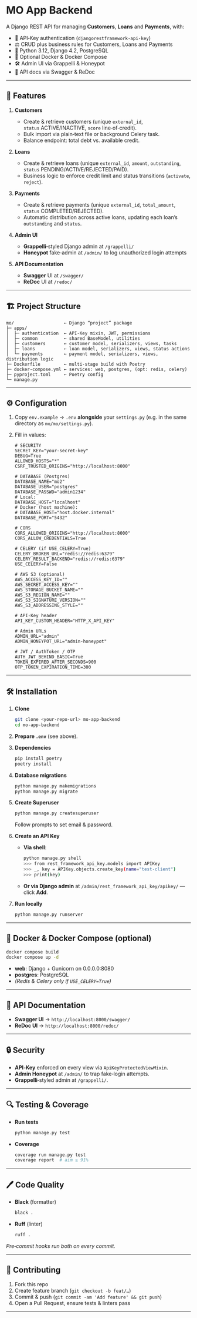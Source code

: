 
# MO App Backend

A Django REST API for managing **Customers**, **Loans** and **Payments**, with:

- 🔑 API‑Key authentication (`djangorestframework‑api‑key`)  
- ⚖️ CRUD plus business rules for Customers, Loans and Payments  
- 🐍 Python 3.12, Django 4.2, PostgreSQL  
- 🐳 Optional Docker & Docker Compose  
- 🛠️ Admin UI via Grappelli & Honeypot  
- 📄 API docs via Swagger & ReDoc  

---

## 🚀 Features

1. **Customers**  
   - Create & retrieve customers (unique `external_id`, `status` ACTIVE/INACTIVE, `score` line‑of‑credit).  
   - Bulk import via plain‑text file or background Celery task.  
   - Balance endpoint: total debt vs. available credit.  

2. **Loans**  
   - Create & retrieve loans (unique `external_id`, `amount`, `outstanding`, `status` PENDING/ACTIVE/REJECTED/PAID).  
   - Business logic to enforce credit limit and status transitions (`activate`, `reject`).  

3. **Payments**  
   - Create & retrieve payments (unique `external_id`, `total_amount`, `status` COMPLETED/REJECTED).  
   - Automatic distribution across active loans, updating each loan’s `outstanding` and `status`.  

4. **Admin UI**  
   - **Grappelli**‑styled Django admin at `/grappelli/`  
   - **Honeypot** fake‑admin at `/admin/` to log unauthorized login attempts  

5. **API Documentation**  
   - **Swagger** UI at `/swagger/`  
   - **ReDoc** UI at `/redoc/`  

---

## 🏗️ Project Structure

```
mo/                   ← Django “project” package
├─ apps/
│  ├─ authentication  ← API‑Key mixin, JWT, permissions
│  ├─ common          ← shared BaseModel, utilities
│  ├─ customers       ← customer model, serializers, views, tasks
│  ├─ loans           ← loan model, serializers, views, status actions
│  └─ payments        ← payment model, serializers, views, distribution logic
├─ Dockerfile         ← multi‑stage build with Poetry
├─ docker-compose.yml ← services: web, postgres, (opt: redis, celery)
├─ pyproject.toml     ← Poetry config
└─ manage.py
```

---

## ⚙️ Configuration

1. Copy `env.example` → `.env` **alongside** your `settings.py` (e.g. in the same directory as `mo/mo/settings.py`).  
2. Fill in values:

   ```dotenv
   # SECURITY
   SECRET_KEY="your-secret-key"
   DEBUG=True
   ALLOWED_HOSTS="*"
   CSRF_TRUSTED_ORIGINS="http://localhost:8000"

   # DATABASE (Postgres)
   DATABASE_NAME="mo2"
   DATABASE_USER="postgres"
   DATABASE_PASSWD="admin1234"
   # Local: 
   DATABASE_HOST="localhost"
   # Docker (host machine):
   # DATABASE_HOST="host.docker.internal"
   DATABASE_PORT="5432"

   # CORS
   CORS_ALLOWED_ORIGINS="http://localhost:8000"
   CORS_ALLOW_CREDENTIALS=True

   # CELERY (if USE_CELERY=True)
   CELERY_BROKER_URL="redis://redis:6379"
   CELERY_RESULT_BACKEND="redis://redis:6379"
   USE_CELERY=False

   # AWS S3 (optional)
   AWS_ACCESS_KEY_ID=""
   AWS_SECRET_ACCESS_KEY=""
   AWS_STORAGE_BUCKET_NAME=""
   AWS_S3_REGION_NAME=""
   AWS_S3_SIGNATURE_VERSION=""
   AWS_S3_ADDRESSING_STYLE=""

   # API‑Key header
   API_KEY_CUSTOM_HEADER="HTTP_X_API_KEY"

   # Admin URLs
   ADMIN_URL="admin"
   ADMIN_HONEYPOT_URL="admin-honeypot"

   # JWT / AuthToken / OTP
   AUTH_JWT_BEHIND_BASIC=True
   TOKEN_EXPIRED_AFTER_SECONDS=900
   OTP_TOKEN_EXPIRATION_TIME=300
   ```

---

## 🛠️ Installation

1. **Clone**  
   ```bash
   git clone <your‑repo‑url> mo-app-backend
   cd mo-app-backend
   ```

2. **Prepare `.env`** (see above).

3. **Dependencies**  
   ```bash
   pip install poetry
   poetry install
   ```

4. **Database migrations**  
   ```bash
   python manage.py makemigrations
   python manage.py migrate
   ```

5. **Create Superuser**  
   ```bash
   python manage.py createsuperuser
   ```
   Follow prompts to set email & password.

6. **Create an API Key**  
   - **Via shell**:
     ```bash
     python manage.py shell
     >>> from rest_framework_api_key.models import APIKey
     >>> _, key = APIKey.objects.create_key(name="test-client")
     >>> print(key)
     ```
   - **Or via Django admin** at `/admin/rest_framework_api_key/apikey/` — click **Add**.

7. **Run locally**  
   ```bash
   python manage.py runserver
   ```

---

## 🐳 Docker & Docker Compose (optional)

```bash
docker compose build
docker compose up -d
```

- **web**: Django + Gunicorn on 0.0.0.0:8080  
- **postgres**: PostgreSQL  
- *(Redis & Celery only if `USE_CELERY=True`)*  

---

## 📑 API Documentation

- **Swagger UI** → `http://localhost:8000/swagger/`  
- **ReDoc UI**  → `http://localhost:8000/redoc/`  

---

## 🔒 Security

- **API‑Key** enforced on every view via `ApiKeyProtectedViewMixin`.  
- **Admin Honeypot** at `/admin/` to trap fake‑login attempts.  
- **Grappelli**‑styled admin at `/grappelli/`.  

---

## 🔍 Testing & Coverage

- **Run tests**  
  ```bash
  python manage.py test
  ```
- **Coverage**  
  ```bash
  coverage run manage.py test
  coverage report  # aim ≥ 91%
  ```

---

## 🖊️ Code Quality

- **Black** (formatter)  
  ```bash
  black .
  ```
- **Ruff** (linter)  
  ```bash
  ruff .
  ```
_Pre‑commit hooks run both on every commit._

---

## 🙌 Contributing

1. Fork this repo  
2. Create feature branch (`git checkout -b feat/…`)  
3. Commit & push (`git commit -am 'Add feature' && git push`)  
4. Open a Pull Request, ensure tests & linters pass  

---